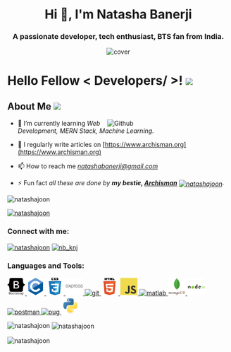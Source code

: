 <h1 align="center">Hi 👋, I'm Natasha Banerji</h1>
<h3 align="center">A passionate developer, tech enthusiast, BTS fan from India.</h3>

<div align="center">
<img width="100%" height = "350px" src="https://cdn.eso.org/images/publicationjpg/vlt-mw-potw.jpg" alt="cover" />
</div>

<h1> Hello Fellow < Developers/ >! <img src = "https://raw.githubusercontent.com/MartinHeinz/MartinHeinz/master/wave.gif" width = 50px> </h1>
<p align='center'>


<h2> About Me <img src = "https://media0.giphy.com/media/KDDpcKigbfFpnejZs6/giphy.gif?cid=ecf05e47oy6f4zjs8g1qoiystc56cu7r9tb8a1fe76e05oty&rid=giphy.gif" width = 100px></h2>

<img width="55%" align="right" alt="Github" src="https://raw.githubusercontent.com/onimur/.github/master/.resources/git-header.svg" />


<!-- - AIR 10785 GMR JEE Advanced 2021 -->

- 🌱 I’m currently learning *Web Development, MERN Stack, Machine Learning.*

- 📝 I regularly write articles on [https://www.archisman.org](https://www.archisman.org)

- 📫 How to reach me *natashabanerji@gmail.com*

- ⚡ Fun fact *all these are done by <b>my bestie, [Archisman](https://github.com/ArchismanKarmakar)</b> <a href="https://www.linkedin.com/in/archismankarmakar" target="blank"><img align="center" src="https://raw.githubusercontent.com/rahuldkjain/github-profile-readme-generator/master/src/images/icons/Social/linked-in-alt.svg" alt="natashajoon" height="30" width="40" /></a>.*


<p align="left"> <img src="https://komarev.com/ghpvc/?username=natashajoon&label=Profile%20views&color=0e75b6&style=flat-square" alt="natashajoon" /> </p>

<p align="left"> <a href="https://github.com/ryo-ma/github-profile-trophy"><img src="https://github-profile-trophy.vercel.app/?username=natashajoon" alt="natashajoon" /></a> </p>


<h3 align="left">Connect with me:</h3>
<p align="left">
<!-- <a href="https://twitter.com/archismancoder" target="blank"><img align="center" src="https://raw.githubusercontent.com/rahuldkjain/github-profile-readme-generator/master/src/images/icons/Social/twitter.svg" alt="archismancoder" height="30" width="40" /></a> -->
<a href="https://www.linkedin.com/in/natasha-banerji-950518262" target="blank"><img align="center" src="https://raw.githubusercontent.com/rahuldkjain/github-profile-readme-generator/master/src/images/icons/Social/linked-in-alt.svg" alt="natashajoon" height="30" width="40" /></a>
<!-- <a href="https://kaggle.com/archismancoder" target="blank"><img align="center" src="https://raw.githubusercontent.com/rahuldkjain/github-profile-readme-generator/master/src/images/icons/Social/kaggle.svg" alt="archismancoder" height="30" width="40" /></a> -->
<!-- <a href="https://fb.com/archismancoder" target="blank"><img align="center" src="https://raw.githubusercontent.com/rahuldkjain/github-profile-readme-generator/master/src/images/icons/Social/facebook.svg" alt="archismancoder" height="30" width="40" /></a> -->
<a href="https://instagram.com/nb_knj" target="blank"><img align="center" src="https://raw.githubusercontent.com/rahuldkjain/github-profile-readme-generator/master/src/images/icons/Social/instagram.svg" alt="nb_knj" height="30" width="40" /></a>
<!-- <a href="https://www.youtube.com/c/@codenamearchisman" target="blank"><img align="center" src="https://raw.githubusercontent.com/rahuldkjain/github-profile-readme-generator/master/src/images/icons/Social/youtube.svg" alt="@codenamearchisman" height="30" width="40" /></a> -->
<!-- <a href="https://www.codechef.com/users/archismancoder" target="blank"><img align="center" src="https://cdn.jsdelivr.net/npm/simple-icons@3.1.0/icons/codechef.svg" alt="archismancoder" height="30" width="40" /></a> -->
<!-- <a href="https://www.hackerrank.com/archismancoder" target="blank"><img align="center" src="https://raw.githubusercontent.com/rahuldkjain/github-profile-readme-generator/master/src/images/icons/Social/hackerrank.svg" alt="archismancoder" height="30" width="40" /></a> -->
</p>


<h3 align="left">Languages and Tools:</h3>
<p align="left"> <a href="https://getbootstrap.com" target="_blank" rel="noreferrer"> <img src="https://raw.githubusercontent.com/devicons/devicon/master/icons/bootstrap/bootstrap-plain-wordmark.svg" alt="bootstrap" width="40" height="40"/> </a> <a href="https://www.cprogramming.com/" target="_blank" rel="noreferrer"> <img src="https://raw.githubusercontent.com/devicons/devicon/master/icons/c/c-original.svg" alt="c" width="40" height="40"/> </a> <a href="https://www.w3schools.com/css/" target="_blank" rel="noreferrer"> <img src="https://raw.githubusercontent.com/devicons/devicon/master/icons/css3/css3-original-wordmark.svg" alt="css3" width="40" height="40"/> </a> <a href="https://expressjs.com" target="_blank" rel="noreferrer"> <img src="https://raw.githubusercontent.com/devicons/devicon/master/icons/express/express-original-wordmark.svg" alt="express" width="40" height="40"/> </a> <a href="https://git-scm.com/" target="_blank" rel="noreferrer"> <img src="https://www.vectorlogo.zone/logos/git-scm/git-scm-icon.svg" alt="git" width="40" height="40"/> </a> <a href="https://www.w3.org/html/" target="_blank" rel="noreferrer"> <img src="https://raw.githubusercontent.com/devicons/devicon/master/icons/html5/html5-original-wordmark.svg" alt="html5" width="40" height="40"/> </a> <a href="https://developer.mozilla.org/en-US/docs/Web/JavaScript" target="_blank" rel="noreferrer"> <img src="https://raw.githubusercontent.com/devicons/devicon/master/icons/javascript/javascript-original.svg" alt="javascript" width="40" height="40"/> </a> <a href="https://www.mathworks.com/" target="_blank" rel="noreferrer"> <img src="https://upload.wikimedia.org/wikipedia/commons/2/21/Matlab_Logo.png" alt="matlab" width="40" height="40"/> </a> <a href="https://www.mongodb.com/" target="_blank" rel="noreferrer"> <img src="https://raw.githubusercontent.com/devicons/devicon/master/icons/mongodb/mongodb-original-wordmark.svg" alt="mongodb" width="40" height="40"/> </a> <a href="https://nodejs.org" target="_blank" rel="noreferrer"> <img src="https://raw.githubusercontent.com/devicons/devicon/master/icons/nodejs/nodejs-original-wordmark.svg" alt="nodejs" width="40" height="40"/> </a> <a href="https://postman.com" target="_blank" rel="noreferrer"> <img src="https://www.vectorlogo.zone/logos/getpostman/getpostman-icon.svg" alt="postman" width="40" height="40"/> </a> <a href="https://pugjs.org" target="_blank" rel="noreferrer"> <img src="https://cdn.worldvectorlogo.com/logos/pug.svg" alt="pug" width="40" height="40"/> </a> <a href="https://www.python.org" target="_blank" rel="noreferrer"> <img src="https://raw.githubusercontent.com/devicons/devicon/master/icons/python/python-original.svg" alt="python" width="40" height="40"/> </a> </p>

<p><img align="left" src="https://github-readme-stats.vercel.app/api/top-langs?username=natashajoon&show_icons=true&theme=synthwave&locale=en&layout=compact" alt="natashajoon" /></p>

<p>&nbsp;<img align="center" src="https://github-readme-stats.vercel.app/api?username=natashajoon&show_icons=true&theme=synthwave&locale=en" alt="natashajoon" /></p>

<p><img align="center" src="https://github-readme-streak-stats.herokuapp.com/?user=natashajoon&theme=dark" alt="natashajoon" /></p>
